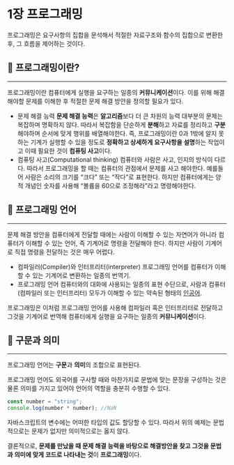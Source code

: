 # 1장 프로그래밍

프로그래밍은 요구사항의 집합을 문석해서 적절한 자료구조와 함수의 집합으로 변환한 후, 그 흐름을 제어하는 것이다.

## 📌 프로그래밍이란?

---

프로그래밍이란 컴퓨터에게 실행을 요구하는 일종의 **커뮤니케이션**이다. 이를 위해 해결해야할 문제를 이해한 후 적절한 문제 해결 방안을 정의할 필요가 있다.

- 문제 해결 능력
  **문제 해결 능력**은 **알고리즘**보다 더 큰 차원의 능력
  대부분의 문제는 복잡하며 명확하지 않다. 따라서 복잡함을 단순하게 **분해**하고 자료를 정리하고 **구분**해야하며 순서에 맞게 행위를 배열해야한다. 즉, 프로그래밍이란 0과 1밖에 알지 못하는 기계가 실행할 수 있을 정도로 **정확하고 상세하게 요구사항을 설명**하는 작업이고 이때 필요한 것이 **컴퓨팅 사고**이다.
- 컴퓨팅 사고(Computational thinking)
  컴퓨터와 사람은 사고, 인지의 방식이 다르다. 따라서 프로그래밍을 할 때는 컴퓨터의 관점에서 문제를 사고 해야한다.
  예를들어 사람은 소리의 크기를 “크다” 또는 “작다”로 표현한다. 하지만 컴퓨터에게는 양적 개념인 숫자를 사용해 “볼륨을 60으로 조정해라”라고 명령해야한다.

## 📌 프로그래밍 언어

---

문제 해결 방안을 컴퓨터에게 전달할 때에는 사람이 이해할 수 있는 자연어가 아니라 컴퓨터가 이해할 수 있는 언어, 즉 기계어로 명령을 전달해야 한다. 하지만 사람이 기계어로 직접 명령을 전달하는 것은 매우 어렵다.

- 컴파일러(Compiler)와 인터프리터(interpreter)
  프로그래밍 언어를 컴퓨터가 이해할 수 있는 기계어로 변환하는 일종의 번역기.
- 프로그래밍 언어
  컴퓨터와의 대화에 사용되는 일종의 표현 수단으로, 사람과 컴퓨터(컴파일러 또는 인터프리터) 모두가 이해할 수 있는 약속된 형태의 [인공어](https://ko.wikipedia.org/wiki/%EC%9D%B8%EA%B3%B5%EC%96%B4).

프로그래밍은 이처럼 프로그래밍 언어를 사용해 컴파일러 혹은 인터프리터로 전달하고 그것을 기계어로 번역해 컴퓨터에게 실행을 요구하는 일종의 **커뮤니케이션**이다.

## 📌 구문과 의미

---

프로그래밍 언어는 **구문**과 **의미**의 조합으로 표현된다.

프로그래밍 언어도 외국어를 구사할 때와 마찬가지로 문법에 맞는 문장을 구성하는 것은 물론 의미를 가지고 있어야 언어의 역할을 충분히 수행할 수 있다.

```jsx
const number = "string";
console.log(number * number); //NaN
```

자바스크립트의 변수에는 어떠한 타입의 값도 할당할 수 있다. 따라서 위의 예제는 문법적으로는 문제가 없지만 의미적으로는 옳지 않다.

결론적으로, **문제를 만났을 때 문제 해결 능력을 바탕으로 해결방안을 찾고 그것을 문법과 의미에 맞게 코드로 나타내는 것**이 **프로그래밍**이다.

